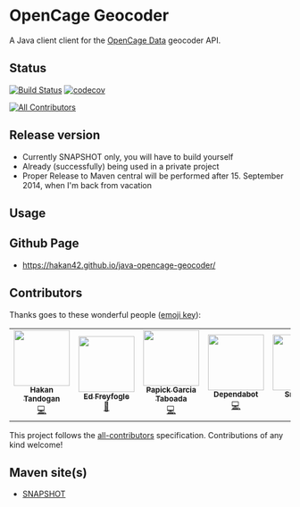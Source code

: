 # OpenCage Geocoder

A Java client client for the [OpenCage Data](https://opencagedata.com)
geocoder API.

## Status
[![Build Status](https://travis-ci.org/hakan42/java-opencage-geocoder.svg?branch=master)](https://travis-ci.org/hakan42/java-opencage-geocoder)
[![codecov](https://codecov.io/gh/hakan42/java-opencage-geocoder/branch/master/graph/badge.svg)](https://codecov.io/gh/hakan42/java-opencage-geocoder)
<!-- ALL-CONTRIBUTORS-BADGE:START - Do not remove or modify this section -->
[![All Contributors](https://img.shields.io/badge/all_contributors-5-orange.svg?style=flat-square)](#contributors)
<!-- ALL-CONTRIBUTORS-BADGE:END -->

## Release version

* Currently SNAPSHOT only, you will have to build yourself
* Already (successfully) being used in a private project
* Proper Release to Maven central will be performed after 15. September 2014, when I'm back from vacation


## Usage


## Github Page
* https://hakan42.github.io/java-opencage-geocoder/

## Contributors

Thanks goes to these wonderful people ([emoji key](https://allcontributors.org/docs/en/emoji-key)):

<!-- ALL-CONTRIBUTORS-LIST:START - Do not remove or modify this section -->
<!-- prettier-ignore-start -->
<!-- markdownlint-disable -->
<table>
  <tr>
    <td align="center"><a href="https://blog.gurkensalat.com/"><img src="https://avatars2.githubusercontent.com/u/352641?v=4" width="100px;" alt=""/><br /><sub><b>Hakan Tandogan</b></sub></a><br /><a href="https://github.com/hakan42/java-opencage-geocoder/commits?author=hakan42" title="Code">💻</a></td>
    <td align="center"><a href="https://freyfogle.com"><img src="https://avatars1.githubusercontent.com/u/351074?v=4" width="100px;" alt=""/><br /><sub><b>Ed Freyfogle</b></sub></a><br /><a href="https://github.com/hakan42/java-opencage-geocoder/commits?author=freyfogle" title="Documentation">📖</a></td>
    <td align="center"><a href="http://pgt.de"><img src="https://avatars2.githubusercontent.com/u/1474196?v=4" width="100px;" alt=""/><br /><sub><b>Papick Garcia Taboada</b></sub></a><br /><a href="https://github.com/hakan42/java-opencage-geocoder/commits?author=pgtaboada" title="Code">💻</a></td>
    <td align="center"><a href="https://dependabot.com"><img src="https://avatars1.githubusercontent.com/u/27347476?v=4" width="100px;" alt=""/><br /><sub><b>Dependabot</b></sub></a><br /><a href="https://github.com/hakan42/java-opencage-geocoder/commits?author=dependabot" title="Code">💻</a></td>
    <td align="center"><a href="https://snyk.io"><img src="https://avatars2.githubusercontent.com/u/19733683?v=4" width="100px;" alt=""/><br /><sub><b>Snyk bot</b></sub></a><br /><a href="#security-snyk-bot" title="Security">🛡️</a></td>
  </tr>
</table>

<!-- markdownlint-enable -->
<!-- prettier-ignore-end -->
<!-- ALL-CONTRIBUTORS-LIST:END -->

This project follows the [all-contributors](https://github.com/all-contributors/all-contributors) specification. Contributions of any kind welcome!

## Maven site(s)
* [SNAPSHOT](http://hakan42.github.io/java-opencage-geocoder/site/0.1.0-SNAPSHOT/)
